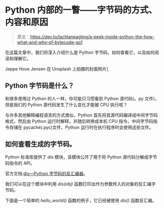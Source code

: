 # Python 内部的一瞥——字节码的方式、内容和原因

> 原文：<https://dev.to/lachlaneagling/a-peek-inside-python-the-how-what-and-why-of-bytecode-go1>

在这篇文章中，我们将深入介绍什么是 Python 字节码，如何查看它，以及如何阅读和理解它。

Jeppe Hove Jensen 在 Unsplash 上拍摄的封面照片]

## Python 字节码是什么？

和很多使用过 Python 的人一样，你可能只习惯看到 Python 源代码(。py 文件)，但是我们的 Python 源代码发生了什么变化才能被 CPU 执行呢？

与许多其他解释编程语言的方式类似，Python 首先将其源代码编译成中间字节码格式，然后由 Python 运行时解释，并随后转换成本机 CPU 指令。中间字节码指令存储在 pycache(.pyc)文件，Python 运行时在执行程序时会使用这些文件。

## 如何查看生成的字节码。

Python 标准库提供了 *dis* 模块，该模块公开了用于将 Python 源代码分解成字节码指令的 API。

官方文档:[dis—Python 字节码的反汇编器](https://docs.python.org/3/library/dis.html)。

我们可以在这个模块中利用 *dis(obj)* 函数打印出作为参数传入的对象的反汇编字节码。

下面是一个简单的 *hello_world()* 函数的例子，它已经被使用 *dis()* 函数反汇编。